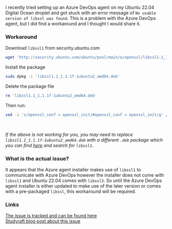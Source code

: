 I recently tried setting up an Azure DevOps agent on my Ubuntu 22.04 Digital Ocean droplet and got stuck with an error message of `No usable version of libssl was found`. This is a problem with the Azure DevOps agent, but I did find a workaround and I thought I would share it. 

### Workaround

Download `libssl1` from security.ubuntu.com
```bash
wget 'http://security.ubuntu.com/ubuntu/pool/main/o/openssl/libssl1.1_1.1.1f-1ubuntu2_amd64.deb'
```

Install the package
```bash
sudo dpkg -i 'libssl1.1_1.1.1f-1ubuntu2_amd64.deb'
```

Delete the package file
```bash
rm 'libssl1.1_1.1.1f-1ubuntu2_amd64.deb'
```

Then run:
```bash
sed -i 's/openssl_conf = openssl_init/#openssl_conf = openssl_init/g' /etc/ssl/openssl.cnf
```

<br />

_If the above is not working for you, you may need to replace `libssl1.1_1.1.1f-1ubuntu2_amd64.deb` with a different `.deb` package which you can find [here](http://security.ubuntu.com/ubuntu/pool/main/o/openssl/) and search for `libssl1.`_

### What is the actual issue?

It appears that the Azure agent installer makes use of `libssl1` to communicate with Azure DevOps however the installer does not come with `libssl1` and Ubuntu 22.04 comes with `libssl3`. So until the Azure DevOps agent installer is either updated to make use of the later version or comes with a pre-packaged `libssl`, this workaround will be required.

### Links

[The issue is tracked and can be found here](https://github.com/microsoft/azure-pipelines-agent/issues/3834) \
[Studyraft blog post about this issue](https://studyraft.com/azure-devops-agent-no-usable-version-of-libssl-was-found/)

